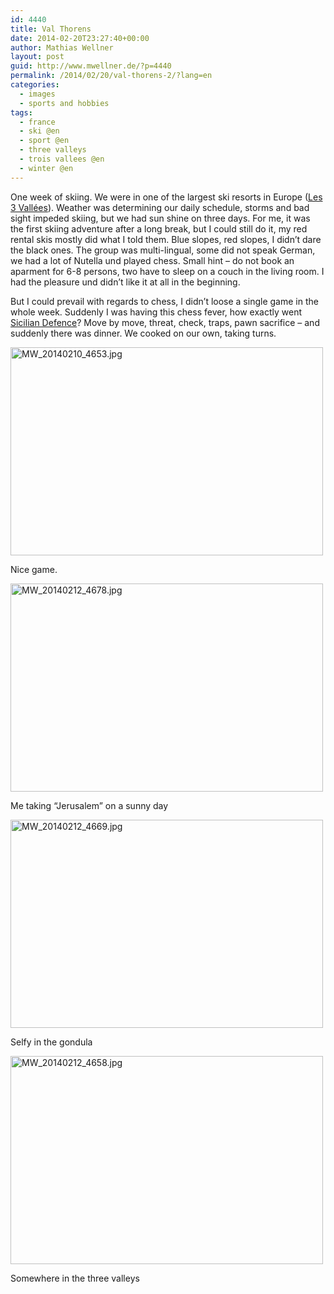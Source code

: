 ```yaml
---
id: 4440
title: Val Thorens
date: 2014-02-20T23:27:40+00:00
author: Mathias Wellner
layout: post
guid: http://www.mwellner.de/?p=4440
permalink: /2014/02/20/val-thorens-2/?lang=en
categories:
  - images
  - sports and hobbies
tags:
  - france
  - ski @en
  - sport @en
  - three valleys
  - trois vallees @en
  - winter @en
---
```

One week of skiing. We were in one of the largest ski resorts in Europe ([Les 3 Vallées](http://www.les3vallees.com/)). Weather was determining our daily schedule, storms and bad sight impeded skiing, but we had sun shine on three days. For me, it was the first skiing adventure after a long break, but I could still do it, my red rental skis mostly did what I told them. Blue slopes, red slopes, I didn&#8217;t dare the black ones. The group was multi-lingual, some did not speak German, we had a lot of Nutella und played chess. Small hint &#8211; do not book an aparment for 6-8 persons, two have to sleep on a couch in the living room. I had the pleasure und didn&#8217;t like it at all in the beginning. 

But I could prevail with regards to chess, I didn&#8217;t loose a single game in the whole week. Suddenly I was having this chess fever, how exactly went [Sicilian Defence](http://en.wikipedia.org/wiki/Sicilian_Defence)? Move by move, threat, check, traps, pawn sacrifice &#8211; and suddenly there was dinner. We cooked on our own, taking turns. 

<div style="width: 510px" class="wp-caption aligncenter">
  <a href="http://www.flickr.com/photos/mwellner/12598581653/" title="MW_20140210_4653.jpg by mwellner, on Flickr"><img src="http://farm8.staticflickr.com/7392/12598581653_8bff0e636a.jpg" width="500" height="333" alt="MW_20140210_4653.jpg" /></a>
  
  <p class="wp-caption-text">
    Nice game.
  </p>
</div>

<div style="width: 510px" class="wp-caption aligncenter">
  <a href="http://www.flickr.com/photos/mwellner/12599076694/" title="MW_20140212_4678.jpg by mwellner, on Flickr"><img src="http://farm3.staticflickr.com/2839/12599076694_cecd34cf4b.jpg" width="500" height="333" alt="MW_20140212_4678.jpg" /></a>
  
  <p class="wp-caption-text">
    Me taking &#8220;Jerusalem&#8221; on a sunny day
  </p>
</div>

<div style="width: 510px" class="wp-caption aligncenter">
  <a href="http://www.flickr.com/photos/mwellner/12598589225/" title="MW_20140212_4669.jpg by mwellner, on Flickr"><img src="http://farm8.staticflickr.com/7384/12598589225_35ce743bb2.jpg" width="500" height="333" alt="MW_20140212_4669.jpg" /></a>
  
  <p class="wp-caption-text">
    Selfy in the gondula
  </p>
</div>

<div style="width: 510px" class="wp-caption aligncenter">
  <a href="http://www.flickr.com/photos/mwellner/12598507345/" title="MW_20140212_4658.jpg by mwellner, on Flickr"><img src="http://farm6.staticflickr.com/5493/12598507345_874716b27c.jpg" width="500" height="333" alt="MW_20140212_4658.jpg" /></a>
  
  <p class="wp-caption-text">
    Somewhere in the three valleys
  </p>
</div>